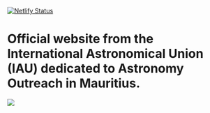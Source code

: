 [![Netlify Status](https://api.netlify.com/api/v1/badges/e27d5a3d-2de3-42a1-a383-69eff8d8787e/deploy-status)](https://app.netlify.com/sites/iau-noc-mur/deploys)

# Official website from the International Astronomical Union (IAU) dedicated to Astronomy Outreach in Mauritius.


<img src="https://www.iau.org/static/archives/images/screen/iau_bb.jpg">
